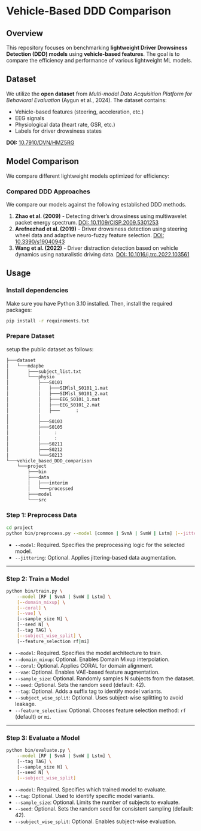 # Vehicle-Based DDD Comparison

## Overview
This repository focuses on benchmarking **lightweight Driver Drowsiness Detection (DDD) models** using **vehicle-based features**. The goal is to compare the efficiency and performance of various lightweight ML models.

## Dataset
We utilize the **open dataset** from _Multi-modal Data Acquisition Platform for Behavioral Evaluation_ (Aygun et al., 2024). The dataset contains:
- Vehicle-based features (steering, acceleration, etc.)
- EEG signals
- Physiological data (heart rate, GSR, etc.)
- Labels for driver drowsiness states

**DOI:** [10.7910/DVN/HMZ5RG](https://doi.org/10.7910/DVN/HMZ5RG)
<!-- need to explain how to download complete dataset via API -->

<!--
### Preprocessing
- Vehicle-based signals are filtered and normalized.
- EEG data is transformed into meaningful frequency components.
- Labels are categorized into drowsiness levels based on predefined thresholds.

## ⚙️ Setup
To set up the environment, install the required dependencies:

```sh
pip install -r requirements.txt
```

Recommended Python version: **3.8+**
-->

## Model Comparison
We compare different lightweight models optimized for efficiency:

<!--
| Model | Pruning | Quantization | Params | Accuracy |
|--------|---------|-------------|--------|----------|
| Baseline DNN | ❌ | ❌ | 1M | 85% |
| Pruned DNN | ✅ | ❌ | 500K | 84% |
| Quantized DNN | ❌ | ✅ | 250K | 83% |
| Pruned + Quantized | ✅ | ✅ | 200K | 82% |
-->

### Compared DDD Approaches
We compare our models against the following established DDD methods. 
1. **Zhao et al. (2009)** - Detecting driver’s drowsiness using multiwavelet packet energy spectrum. [DOI: 10.1109/CISP.2009.5301253](http://dx.doi.org/10.1109/CISP.2009.5301253)
2. **Arefnezhad et al. (2019)** - Driver drowsiness detection using steering wheel data and adaptive neuro-fuzzy feature selection. [DOI: 10.3390/s19040943](https://doi.org/10.3390/s19040943)
3. **Wang et al. (2022)** - Driver distraction detection based on vehicle dynamics using naturalistic driving data. [DOI: 10.1016/j.trc.2022.103561](http://dx.doi.org/10.1016/j.trc.2022.103561)

## Usage
### Install dependencies
Make sure you have Python 3.10 installed. Then, install the required packages:
```sh
pip install -r requirements.txt
```

### Prepare Dataset
setup the public dataset as follows:
```sh
├───dataset
│   └───mdapbe
│       ├───subject_list.txt
│       └───physio
│           ├───S0101
│           │   ├───SIMlsl_S0101_1.mat
│           │   ├───SIMlsl_S0101_2.mat
│           │   ├───EEG_S0101_1.mat
│           │   ├───EEG_S0101_2.mat
│           │   ├───      :
│           │  
│           ├───S0103
│           ├───S0105
│           │     :
│           │     :
│           ├───S0211
│           ├───S0212
│           └───S0213
└───vehicle_based_DDD_comparison
    └───project
        ├───bin
        ├───data
        │   ├───interim
        │   └───processed
        ├───model
        └───src
```

### Step 1: Preprocess Data

```sh
cd project
python bin/preprocess.py --model [common | SvmA | SvmW | Lstm] [--jittering]
```

* `--model`: Required. Specifies the preprocessing logic for the selected model.
* `--jittering`: Optional. Applies jittering-based data augmentation.

---

### Step 2: Train a Model

```sh
python bin/train.py \
    --model [RF | SvmA | SvmW | Lstm] \
    [--domain_mixup] \
    [--coral] \
    [--vae] \
    [--sample_size N] \
    [--seed N] \
    [--tag TAG] \
    [--subject_wise_split] \
    [--feature_selection rf|mi]
```

* `--model`: Required. Specifies the model architecture to train.
* `--domain_mixup`: Optional. Enables Domain Mixup interpolation.
* `--coral`: Optional. Applies CORAL for domain alignment.
* `--vae`: Optional. Enables VAE-based feature augmentation.
* `--sample_size`: Optional. Randomly samples N subjects from the dataset.
* `--seed`: Optional. Sets the random seed (default: 42).
* `--tag`: Optional. Adds a suffix tag to identify model variants.
* `--subject_wise_split`: Optional. Uses subject-wise splitting to avoid leakage.
* `--feature_selection`: Optional. Chooses feature selection method: `rf` (default) or `mi`.

---

### Step 3: Evaluate a Model

```sh
python bin/evaluate.py \
    --model [RF | SvmA | SvmW | Lstm] \
    [--tag TAG] \
    [--sample_size N] \
    [--seed N] \
    [--subject_wise_split]
```

* `--model`: Required. Specifies which trained model to evaluate.
* `--tag`: Optional. Used to identify specific model variants.
* `--sample_size`: Optional. Limits the number of subjects to evaluate.
* `--seed`: Optional. Sets the random seed for consistent sampling (default: 42).
* `--subject_wise_split`: Optional. Enables subject-wise evaluation.

<!--
## Results & Visualization
The model performance is evaluated using **AUC, accuracy, and inference time**. Results are plotted for better interpretability.

```sh
python scripts/plot_results.py
```
## 📜 License
This project is released under the **MIT License**.

## Credits
- Open dataset by Aygun et al. (2024) [DOI: 10.7910/DVN/HMZ5RG]
- Developed for research on efficient DDD models
- Compared with existing DDD methods by Arefnezhad et al. (2019), Zhao et al. (2009), and Wang et al. (2022)
-->

